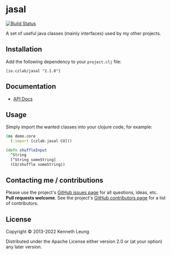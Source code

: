 # jasal

[![Build Status](https://travis-ci.org/llnek/jasal.svg?branch=master)](https://travis-ci.org/llnek/jasal)

A set of useful java classes (mainly interfaces) used by my other
projects.

## Installation

Add the following dependency to your `project.clj` file:

    [io.czlab/jasal "2.1.0"]

## Documentation

* [API Docs](https://llnek.github.io/jasal/)

## Usage

Simply import the wanted classes into your clojure code, for example:

```clojure
(ns demo.core
  (:import [czlab.jasal CU]))

(defn shuffleInput
  ^String
  [^String someString]
  (CU/shuffle someString))

```

## Contacting me / contributions

Please use the project's [GitHub issues page] for all questions, ideas, etc. **Pull requests welcome**. See the project's [GitHub contributors page] for a list of contributors.

## License

Copyright © 2013-2022 Kenneth Leung

Distributed under the Apache License either version 2.0 or (at
your option) any later version.

<!--- links -->
[1]: http://ant.apache.org/
<!--- links (repos) -->
[CHANGELOG]: https://github.com/llnek/jasal/releases
[GitHub issues page]: https://github.com/llnek/jasal/issues
[GitHub contributors page]: https://github.com/llnek/jasal/graphs/contributors


